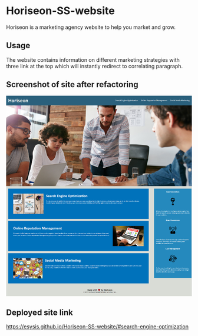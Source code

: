 # Horiseon-SS-website

Horiseon is a marketing agency website to help you market and grow.

## Usage

The website contains information on different marketing strategies with three link at the top which will instantly redirect to correlating paragraph.

## Screenshot of site after refactoring 

![This is a screenshot of the site after being changed for accessibility and code cleaning](./Assets/images/Project1screenshot.png)

## Deployed site link

https://esysis.github.io/Horiseon-SS-website/#search-engine-optimization
